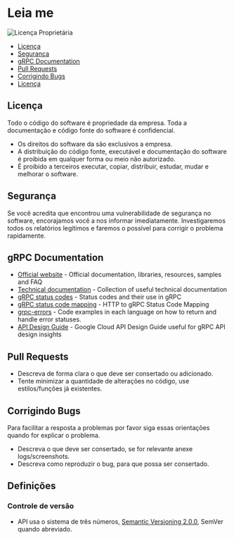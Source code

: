 # Leia me

![Licença Proprietária](https://img.shields.io/badge/Licença-Proprietária-red)

- [Licença](#licença)
- [Segurança](#segurança)
- [gRPC Documentation](#grpc-documentation)
- [Pull Requests](#pull-requests)
- [Corrigindo Bugs](#corrigindo-bugs)
- [Licença](#licença)

## Licença

Todo o código do software é propriedade da empresa.
Toda a documentação e código fonte do software é confidencial.

- Os direitos do software da são exclusivos a empresa.
- A distribuição do código fonte, executável e documentação do software é proibida em qualquer forma ou meio não autorizado.
- É proibido a terceiros executar, copiar, distribuir, estudar, mudar e melhorar o software.

## Segurança

Se você acredita que encontrou uma vulnerabilidade de segurança no software, encorajamos você a nos informar imediatamente. Investigaremos todos os relatórios legítimos e faremos o possível para corrigir o problema rapidamente.

## gRPC Documentation

- [Official website](https://grpc.io/) - Official documentation, libraries, resources, samples and FAQ
- [Technical documentation](https://github.com/grpc/grpc/tree/master/doc) - Collection of useful technical documentation
- [gRPC status codes](https://github.com/grpc/grpc/blob/master/doc/statuscodes.md) - Status codes and their use in gRPC
- [gRPC status code mapping](https://github.com/grpc/grpc/blob/master/doc/http-grpc-status-mapping.md) - HTTP to gRPC Status Code Mapping
- [grpc-errors](https://github.com/avinassh/grpc-errors) - Code examples in each language on how to return and handle error statuses.
- [API Design Guide](https://cloud.google.com/apis/design/) - Google Cloud API Design Guide useful for gRPC API design insights

## Pull Requests

- Descreva de forma clara o que deve ser consertado ou adicionado.
- Tente minimizar a quantidade de alterações no código, use estilos/funções já existentes.

## Corrigindo Bugs

Para facilitar a resposta a problemas por favor siga essas orientações quando for explicar o problema.

- Descreva o que deve ser consertado, se for relevante anexe logs/screenshots.
- Descreva como reproduzir o bug, para que possa ser consertado.

## Definições

### Controle de versão

- API usa o sistema de três números, [Semantic Versioning 2.0.0](https://semver.org/lang/pt-BR/), SemVer quando abreviado.
